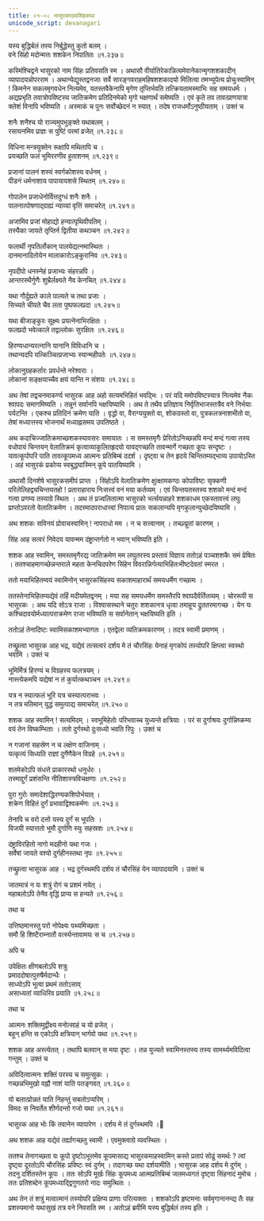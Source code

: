 ```yaml
---
title: ०१-०८ भासुरकाख्यसिंहकथा
unicode_script: devanagari
---
```


यस्य बुद्धिर्बलं तस्य निर्बुद्धेस्तु कुतो बलम् ।  
वने सिंहो मदोन्मत्तः शशकेन निपातितः ॥१.२३७॥

कस्मिंश्चिद्वने भासुरको नाम सिंहः प्रतिवसति स्म । अथासौ वीर्यातिरेकान्नित्यमेवानेकान्मृगशशकादीन् व्यापादयन्नोपरराम । अथान्येद्युस्तद्वनजाः सर्वे सारङ्गवराहमहिषशशकादयो मिलित्वा तमभ्युपेत्य प्रोचुःस्वामिन् ! किमनेन सकलमृगवधेन नित्यमेव, यतस्तवैकेनापि मृगेण तृप्तिर्भवति तत्क्रियतामस्माभिः सह समयधर्मः । अद्यप्रभृति तवात्रोपविष्टस्य जातिक्रमेण प्रतिदिनमेको मृगो भक्षणार्थं समेष्यति । एवं कृते तव तावत्प्राणयात्रा क्लेशं विनापि भविष्यति । अस्माकं च पुनः सर्वोच्छेदनं न स्यात् । तदेष राजधर्मोऽनुष्ठीयताम् । उक्तं
च

शनैः शनैश्च यो राज्यमुपभुङ्क्ते यथाबलम् ।  
रसायनमिव प्राज्ञः स पुष्टिं परमां व्रजेत् ॥१.२३८॥  

विधिना मन्त्रयुक्तेन रूक्षापि मथितापि च ।  
प्रयच्छति फलं भूमिररणीव हुताशनम् ॥१.२३९॥  

प्रजानां पालनं शस्यं स्वर्गकोशस्य वर्धनम् ।  
पीडनं धर्मनाशाय पापायायशसे स्थितम् ॥१.२४०॥  

गोपालेन प्रजाधेनोर्वित्तदुग्धं शनैः शनैः ।  
पालनात्पोषणाद्ग्राह्यं न्याय्यां वृत्तिं समाचरेत् ॥१.२४१॥  

अजामिव प्रजां मोहाद्यो हन्यात्पृथिवीपतिम् ।  
तस्यैका जायते तृप्तिर्न द्वितीया कथञ्चन ॥१.२४२॥  

फलार्थी नृपतिर्लोकान् पालयेद्यत्नमास्थितः ।  
दानमानादितोयेन मालाकारोऽङ्कुरानिव ॥१.२४३॥  

नृपदीपो धनस्नेहं प्रजाभ्यः संहरन्नपि ।  
आन्तरस्थैर्गुणैः शुभ्रैर्लक्ष्यते नैव केनचित् ॥१.२४४॥  

यथा गौर्दुह्यते काले पाल्यते च तथा प्रजाः ।  
सिच्यते चीयते चैव लता पुष्पफलप्रदा ॥१.२४५॥  

यथा बीजाङ्कुरः सूक्ष्मः प्रयत्नेनाभिरक्षितः ।  
फलप्रदो भवेत्काले तद्वल्लोकः सुरक्षितः ॥१.२४६॥  

हिरण्यधान्यरत्नानि यानानि विविधानि च ।  
तथान्यदपि यत्किञ्चित्प्रजाभ्यः स्यान्महीपतेः ॥१.२४७॥  

लोकानुग्रहकर्तारः प्रवर्धन्ते नरेश्वराः ।  
लोकानां सङ्क्षयाच्चैव क्षयं यान्ति न संशयः ॥१.२४८॥  

अथ तेषां तद्वचनमाकर्ण्य भासुरक आह अहो सत्यमभिहितं भवद्भिः । परं यदि ममोपविष्टस्यात्र नित्यमेव नैकः श्वापदः समागमिष्यति । तन्नूनं सर्वानपि भक्षयिष्यामि । अथ ते तथैव प्रतिज्ञाय निर्वृतिभाजस्तत्रैव वने निर्भयाः पर्यटन्ति । एकश्च प्रतिदिनं क्रमेण याति । वृद्धो वा, वैराग्ययुक्तो वा, शोकग्रस्तो वा, पुत्रकलत्रनाशभीतो वा, तेषां मध्यात्तस्य भोजनार्थं मध्याह्नसमय उपतिष्ठते ।  

अथ कदाचिज्जातिक्रमाच्छशकस्यावसरः समायातः । स समस्तमृगैः प्रेरितोऽनिच्छन्नपि मन्दं मन्दं गत्वा तस्य वधोपायं चिन्तयन् वेलातिक्रमं कृत्वाव्याकुलितहृदयो यावद्गच्छति तावन्मार्गे गच्छता कूपः सन्दृष्टः । यावत्कूपोपरि पाति तावत्कूपमध्य आत्मनः प्रतिबिम्बं ददर्श । दृष्ट्वा च तेन हृदये चिन्तितम्यद्भाव्य उपायोऽस्ति । अहं भासुरकं प्रकोप्य स्वबुद्ध्यास्मिन् कूपे पातयिष्यामि ।  

अथासौ दिनशेषे भासुरकसमीपं प्राप्तः । सिंहोऽपि वेलातिक्रमेण क्षुत्क्षामकण्ठः कोपाविष्टः सृक्कणी परिलेलिहद्व्यचिन्तयतहो ! प्रताराहाराय निःसत्त्वं वनं मया कर्तव्यम् । एवं चिन्तयतस्तस्य शशको मन्दं मन्दं गत्वा प्रणम्य तस्याग्रे स्थितः । अथ तं प्रज्वलितात्मा भासुरको भर्त्सयन्नाहरे शशकाधम एकस्तावत्त्वं लघुः प्राप्तोऽपरतो वेलातिक्रमेण । तदस्मादपराधात्त्वां निपात्य प्रातः सकलान्यपि मृगकुलान्युच्छेदयिष्यामि ।  

अथ शशकः सविनयं प्रोवाचस्वामिन् ! नापराधो मम । न च सत्त्वानाम् । तच्छ्य्रूतां कारणम् ।  

सिंह आह सत्वरं निवेदय यावन्मम दंष्ट्रान्तर्गतो न भवान् भविष्यति इति ।  

शशक आह स्वामिन्, समस्तमृगैरद्य जातिक्रमेण मम लघुतरस्य प्रस्तावं विज्ञाय ततोऽहं पञ्चशशकैः समं प्रेषितः । ततश्चाहमागच्छेन्नन्तराले महता केनचिदपरेण सिंहेन विवरान्निर्गत्याभिहितःभीष्टदेवतां स्मरत ।  

ततो मयाभिहितम्वयं स्वामिनोन् भासुरकसिंहस्य सकाशमाहारार्थं समयधर्मेण गच्छामः ।  

ततस्तेनाभिहितम्यद्येवं तर्हि मदीयमेतद्वनम् । मया सह समयधर्मेण समस्तैरपि श्वापदैर्वर्तितव्यम् । चोररूपी स भासुरकः । अथ यदि सोऽत्र राजा । विश्वासस्थाने चतुरः शशकानत्र धृत्वा तमाहूय द्रुततरमागच्छ । येन यः कश्चिदावयोर्मध्यात्पराक्रमेण राजा भविष्यति स सर्वानेतान् भक्षयिष्यति इति ।  

ततोऽहं तेनादिष्टः स्वामिसकाशमभ्यागतः । एतद्वेला व्यतिक्रमकारणम् । तदत्र स्वामी प्रमाणम् ।  

तच्छ्रुत्वा भासुरक आह भद्र, यद्येवं तत्सत्वरं दर्शय मे तं चौरसिंहः येनाहं मृगकोपं तस्योपरि क्षिप्त्वा स्वस्थो भवामि । उक्तं च

भूमिर्मित्रं हिरण्यं च विग्रहस्य फलत्रयम् ।  
नास्त्येकमपि यद्येषां न तं कुर्यात्कथञ्चन ॥१.२४९॥  

यत्र न स्यात्फलं भूरि यत्र चस्यात्पराभवः ।  
न तत्र मतिमान् युद्धं समुत्पाद्य समाचरेत् ॥१.२५०॥  

शशक आह स्वामिन् ! सत्यमिदम् । स्वभूमिहेतोः परिभवाच्च युध्यन्ते क्षत्रियाः । परं स दुर्गाश्रयः दुर्गान्निष्क्रम्य वयं तेन विष्कम्भिताः । ततो दुर्गस्थो दुःसध्यो भवति रिपुः । उक्तं च

न गजानां सहस्रेण न च लक्षेण वाजिनाम् ।  
यत्कृत्यं सिध्यति राज्ञां दुर्गेणैकेन विग्रहे ॥१.२५१॥  

शतमेकोऽपि संधत्ते प्राकारस्थो धनुर्धरः ।   
तस्माद्दुर्गं प्रशंसन्ति नीतिशास्त्रविचक्षणाः ॥१.२५२॥   

पुरा गुरोः समादेशाद्धिरण्यकशिपोर्भयात् ।   
शक्रेण विहितं दुर्गं प्रभावाद्विश्वकर्मणः ॥१.२५३॥  

तेनापि च वरो दत्तो यस्य दुर्गं स भूपतिः ।   
विजयी स्यात्ततो भूमौ दुर्गाणि स्युः सहस्रशः ॥१.२५४॥   

दंष्ट्राविरहितो नागो मदहीनो यथा गजः ।   
सर्वेषां जायते वश्यो दुर्गहीनस्तथा नृपः ॥१.२५५॥  

तच्छ्रुत्वा भासुरक आह । भद्र दुर्गस्थमपि दर्शय तं चौरसिंहं येन व्यापादयामि । उक्तं च

जातमात्रं न यः शत्रुं रोगं च प्रशमं नयेत् ।   
महाबलोऽपि तेनैव वृद्धिं प्राप्य स हन्यते ॥१.२५६॥  

तथा च  

उत्तिष्ठमानस्तु परो नोपेक्ष्यः पथ्यमिच्छता ।   
समौ हि शिष्टैराम्नातौ वर्त्स्यन्तावामयः स च ॥१.२५७॥  

अपि च  

उपेक्षितः क्षीणबलोऽपि शत्रुः   
प्रमाददोषात्पुरुषैर्मदान्धैः ।   
साध्योऽपि भूत्वा प्रथमं ततोऽसाव्    
असाध्यतां व्याधिरिव प्रयाति ॥१.२५८॥  

तथा च

आत्मनः शक्तिमुद्वीक्ष्य मनोत्साहं च यो व्रजेत् ।   
बहून् हन्ति स एकोऽपि क्षत्रियान् भार्गवो यथा ॥१.२५९॥  

शशक आह अस्त्येतत् । तथापि बलवान् स मया दृष्टः । तन्न युज्यते स्वामिनस्तस्य तस्य सामर्थ्यमविदित्वा गन्तुम् । उक्तं च  

अविदित्वात्मनः शक्तिं परस्य च समुत्सुकः ।   
गच्छन्नभिमुखो वह्नौ नाशं याति पतङ्गवत् ॥१.२६०॥   

यो बलात्प्रोन्नतं याति निहन्तुं सबलोऽप्यरिम् ।   
विमदः स निवर्तेत शीर्णदन्तो गजो यथा ॥१.२६१॥  

भासुरक आह भोः किं तवानेन व्यापारेण । दर्शय मे तं दुर्गस्थमपि ।

अथ शशक आह यद्येवं तर्ह्यागच्छतु स्वामी । एवमुक्त्वाग्रे व्यवस्थितः ।  

ततश्च तेनागच्छता यः कूपो दृष्टोऽभूत्तमेव कूपमासाद्य भासुरकमाहस्वामिन् कस्ते प्रतापं सोढुं समर्थः ? त्वां दृष्ट्वा दूरतोऽपि चौरसिंहः प्रविष्टः स्वं दुर्गम् । तदागच्छ यथा दर्शयामीति ।  भासुरक आह दर्शय मे दुर्गम् । तदनु दर्शितस्तेन कूपः । ततः सोऽपि मूर्खः सिंहः कूपमध्य आत्मप्रतिबिम्बं जलमध्यगतं दृष्ट्वा सिंहनादं मुमोच । ततः प्रतिशब्देन कूपमध्याद्द्विगुणतरो नादः समुत्थितः ।  

अथ तेन तं शत्रुं मत्वात्मानं तस्योपरि प्रक्षिप्य प्राणाः परित्यक्ताः । शशकोऽपि हृष्टमनाः सर्वमृगानानन्द्य तैः सह प्रशस्यमानो यथासुखं तत्र वने निवसति स्म । अतोऽहं ब्रवीमि यस्य बुद्धिर्बलं तस्य इति ।  
